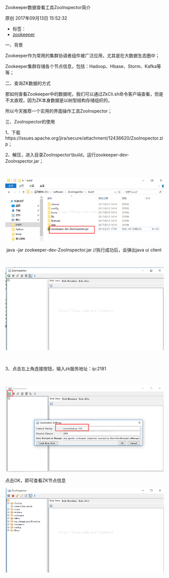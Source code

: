 Zookeeper数据查看工具ZooInspector简介

原创 2017年09月13日 15:52:32

- 标签：
- [zookeeper](http://so.csdn.net/so/search/s.do?q=zookeeper&t=blog)

一、背景

Zookeeper作为常用的集群协调者组件被广泛应用，尤其是在大数据生态圈中；

Zookeeper集群存储各个节点信息，包括：Hadoop、Hbase、Storm、Kafka等等；

二、查询ZK数据的方式

那如何查看Zookeeper中的数据呢，我们可以通过ZkCli.sh命令客户端查看，但是不太直观，因为ZK本身数据是以树型结构存储组织的，

所以今天推荐一个实用的界面操作工具ZooInspector；

三、ZooInspector的使用

1、下载https://issues.apache.org/jira/secure/attachment/12436620/ZooInspector.zip；

2、解压，进入目录ZooInspector\build，运行zookeeper-dev-ZooInspector.jar；

​     

![a.jpg](913154808273.png)



​     java -jar zookeeper-dev-ZooInspector.jar  //执行成功后，会弹出java ui client

​    

![a.jpg](913154922519.png)



​    

3、点击左上角连接按钮，输入zk服务地址：ip:2181

​     

![a.jpg](913155028305.png)

  点击OK，即可查看ZK节点信息

  

![a.jpg](913155137774.png)